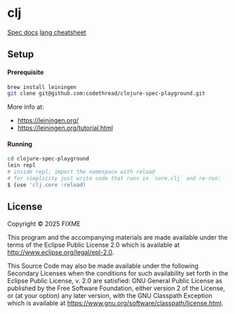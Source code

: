 # clj

[Spec docs](https://clojure.org/guides/spec)
[lang cheatsheet](https://learnxinyminutes.com/clojure)

## Setup

#### Prerequisite

```sh
brew install leiningen
git clone git@github.com:codethread/clojure-spec-playground.git
```

More info at:

- https://leiningen.org/
- https://leiningen.org/tutorial.html

#### Running

```sh
cd clojure-spec-playground
lein repl
# inside repl, import the namespace with reload
# for simplicity just write code that runs in `core.clj` and re-run:
$ (use 'clj.core :reload)
```

## License

Copyright © 2025 FIXME

This program and the accompanying materials are made available under the
terms of the Eclipse Public License 2.0 which is available at
http://www.eclipse.org/legal/epl-2.0.

This Source Code may also be made available under the following Secondary
Licenses when the conditions for such availability set forth in the Eclipse
Public License, v. 2.0 are satisfied: GNU General Public License as published by
the Free Software Foundation, either version 2 of the License, or (at your
option) any later version, with the GNU Classpath Exception which is available
at https://www.gnu.org/software/classpath/license.html.
